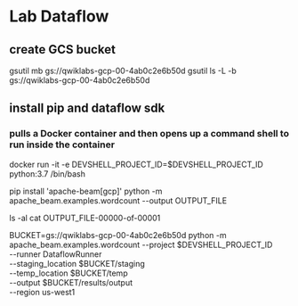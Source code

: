# Lab Dataflow

## create GCS bucket

gsutil mb gs://qwiklabs-gcp-00-4ab0c2e6b50d
gsutil ls -L -b gs://qwiklabs-gcp-00-4ab0c2e6b50d

## install pip and dataflow sdk

### pulls a Docker container and then opens up a command shell to run inside the container
docker run -it -e DEVSHELL_PROJECT_ID=$DEVSHELL_PROJECT_ID python:3.7 /bin/bash

pip install 'apache-beam[gcp]'
python -m apache_beam.examples.wordcount --output OUTPUT_FILE

ls -al
cat OUTPUT_FILE-00000-of-00001


BUCKET=gs://qwiklabs-gcp-00-4ab0c2e6b50d
python -m apache_beam.examples.wordcount --project $DEVSHELL_PROJECT_ID \
  --runner DataflowRunner \
  --staging_location $BUCKET/staging \
  --temp_location $BUCKET/temp \
  --output $BUCKET/results/output \
  --region us-west1